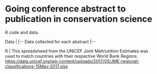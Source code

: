 # Going conference abstract to publication in conservation science

R code and data.

Data
|
|-- Data collected for each abstract 
|-- 

R
|
This spreadsheed from the UNICEF Joint Maltrunition Estimates was used to match countries with their respective World Bank Regions.
https://data.unicef.org/wp-content/uploads/2017/05/JME-regional-classifications-15May-2017.xlsx
